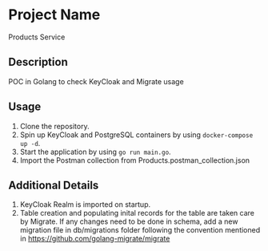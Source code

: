 # Project Name
Products Service
## Description

POC in Golang to check KeyCloak and Migrate usage


## Usage


1. Clone the repository.
2. Spin up KeyCloak and PostgreSQL containers by using `docker-compose up -d`.
3. Start the application by using `go run main.go`.
4. Import the Postman collection from Products.postman_collection.json

## Additional Details

1. KeyCloak Realm is imported on startup. 
2. Table creation and populating inital records for the table are taken care by Migrate. If any changes need to be done in schema, add a new migration file in db/migrations folder following the convention mentioned in https://github.com/golang-migrate/migrate

